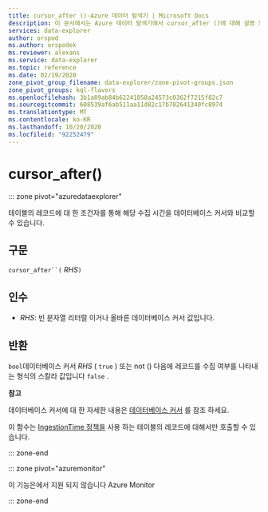```yaml
---
title: cursor_after ()-Azure 데이터 탐색기 | Microsoft Docs
description: 이 문서에서는 Azure 데이터 탐색기에서 cursor_after ()에 대해 설명 합니다.
services: data-explorer
author: orspod
ms.author: orspodek
ms.reviewer: alexans
ms.service: data-explorer
ms.topic: reference
ms.date: 02/19/2020
zone_pivot_group_filename: data-explorer/zone-pivot-groups.json
zone_pivot_groups: kql-flavors
ms.openlocfilehash: 3b1a89ab84b62241058a24573c0362f7215f82c7
ms.sourcegitcommit: 608539af6ab511aa11d82c17b782641340fc8974
ms.translationtype: MT
ms.contentlocale: ko-KR
ms.lasthandoff: 10/20/2020
ms.locfileid: "92252479"
---
```

# <a name="cursor_after"></a>cursor_after()

::: zone pivot="azuredataexplorer"

테이블의 레코드에 대 한 조건자를 통해 해당 수집 시간을 데이터베이스 커서와 비교할 수 있습니다.

## <a name="syntax"></a>구문

`cursor_after``(` *RHS*`)`

## <a name="arguments"></a>인수

* *RHS*: 빈 문자열 리터럴 이거나 올바른 데이터베이스 커서 값입니다.

## <a name="returns"></a>반환

`bool`데이터베이스 커서 *RHS* ( `true` ) 또는 not () 다음에 레코드를 수집 여부를 나타내는 형식의 스칼라 값입니다 `false` .

**참고**

데이터베이스 커서에 대 한 자세한 내용은 [데이터베이스 커서](../management/databasecursor.md) 를 참조 하세요.

이 함수는 [IngestionTime 정책을](../management/ingestiontimepolicy.md) 사용 하는 테이블의 레코드에 대해서만 호출할 수 있습니다.

::: zone-end

::: zone pivot="azuremonitor"

이 기능은에서 지원 되지 않습니다 Azure Monitor

::: zone-end
